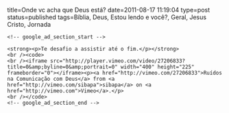title=Onde vc acha que Deus está?
date=2011-08-17 11:19:04
type=post
status=published
tags=Bíblia, Deus, Estou lendo e você?, Geral, Jesus Cristo, Jornada
~~~~~~
<!-- google_ad_section_start -->

<strong><p>Te desafio a assistir até o fim.</p></strong>
<br /><code>
<br /><iframe src="http://player.vimeo.com/video/27206833?title=0&amp;byline=0&amp;portrait=0" width="400" height="225" frameborder="0"></iframe><p><a href="http://vimeo.com/27206833">Ruídos na Comunicação com Deus</a> from <a href="http://vimeo.com/sibapa">sibapa</a> on <a href="http://vimeo.com">Vimeo</a>.</p>
<br /></code>
<!-- google_ad_section_end -->